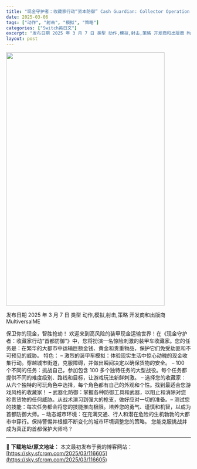 ```yaml
---
title: "现金守护者：收藏家行动“资本防御” Cash Guardian: Collector Operation “Capital Defense” Switch NSP (v1.0.0)英文"
date: 2025-03-06
tags: ["动作", "射击", "模拟", "策略"]
categories: ["Switch英日文"]
excerpt: "发布日期 2025 年 3 月 7 日 类型 动作,模拟,射击,策略 开发商和出版商 MultiversalME 保卫你的现金，智胜抢劫！ 欢迎来到高风险的装甲现金运输世界！在《现金守护者：收藏家行动“首都防御”》中，您将扮演一名惊险刺激的装甲车收藏家。您的任务是：在繁华的大都市中运输巨额金钱、黄金&hellip;"
layout: post
---
```


<img class="aligncenter size-full wp-image-116591" src="https://sky.sfcrom.com/wp-content/uploads/2025/03/202503060535281.webp" alt="" width="432" height="692" />

发布日期 2025 年 3 月 7 日
类型 动作,模拟,射击,策略
开发商和出版商 MultiversalME

保卫你的现金，智胜抢劫！
欢迎来到高风险的装甲现金运输世界！在《现金守护者：收藏家行动“首都防御”》中，您将扮演一名惊险刺激的装甲车收藏家。您的任务是：在繁华的大都市中运输巨额金钱、黄金和贵重物品，保护它们免受劫匪和不可预见的威胁。
特色：
– 激烈的装甲车模拟：体验现实生活中惊心动魄的现金收集行动。穿越城市街道，克服障碍，并做出瞬间决定以确保货物的安全。
– 100 个不同的任务：挑战自己，参加包含 100 多个独特任务的大型战役。每个任务都提供不同的难度级别、路线和目标，让游戏玩法新鲜刺激。
– 选择您的收藏家：从六个独特的可玩角色中选择，每个角色都有自己的外观和个性。找到最适合您游戏风格的收藏家！
– 武器化防御：掌握各种防御工具和武器，以阻止和消除对您珍贵货物的任何威胁。从战术演习到强大的枪支，做好应对一切的准备。–
测试您的技能：每次任务都会将您的技能推向极限。培养您的勇气、谨慎和机智，以成为首都防御大师。–
动态城市环境：在充满交通、行人和潜在危险的生机勃勃的大都市中穿行。保持警惕并根据不断变化的城市环境调整您的策略。
您能克服挑战并成为真正的首都保护大师吗？

---
📖 **下载地址/原文地址：** 本文最初发布于我的博客网站：[https://sky.sfcrom.com/2025/03/116605](https://sky.sfcrom.com/2025/03/116605)
